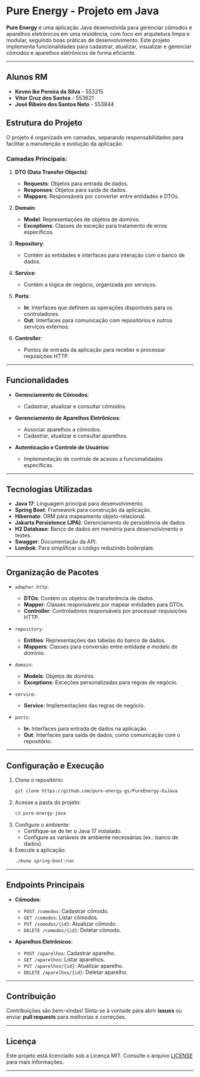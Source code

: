 
# Pure Energy - Projeto em Java

**Pure Energy** é uma aplicação Java desenvolvida para gerenciar cômodos e aparelhos eletrônicos em uma residência, com foco em arquitetura limpa e modular, seguindo boas práticas de desenvolvimento. Este projeto implementa funcionalidades para cadastrar, atualizar, visualizar e gerenciar cômodos e aparelhos eletrônicos de forma eficiente.

---

## Alunos RM

- **Keven Ike Pereira da Silva** - 553215  
- **Vitor Cruz dos Santos** - 553621  
- **José Ribeiro dos Santos Neto** - 553844 

## Estrutura do Projeto

O projeto é organizado em camadas, separando responsabilidades para facilitar a manutenção e evolução da aplicação.

### Camadas Principais:

1. **DTO (Data Transfer Objects)**:
   - **Requests**: Objetos para entrada de dados.
   - **Responses**: Objetos para saída de dados.
   - **Mappers**: Responsáveis por converter entre entidades e DTOs.

2. **Domain**:
   - **Model**: Representações de objetos de domínio.
   - **Exceptions**: Classes de exceção para tratamento de erros específicos.

3. **Repository**:
   - Contém as entidades e interfaces para interação com o banco de dados.

4. **Service**:
   - Contém a lógica de negócio, organizada por serviços.

5. **Ports**:
   - **In**: Interfaces que definem as operações disponíveis para os controladores.
   - **Out**: Interfaces para comunicação com repositórios e outros serviços externos.

6. **Controller**:
   - Pontos de entrada da aplicação para receber e processar requisições HTTP.

---

## Funcionalidades

- **Gerenciamento de Cômodos**:
  - Cadastrar, atualizar e consultar cômodos.

- **Gerenciamento de Aparelhos Eletrônicos**:
  - Associar aparelhos a cômodos.
  - Cadastrar, atualizar e consultar aparelhos.

- **Autenticação e Controle de Usuários**:
  - Implementação de controle de acesso a funcionalidades específicas.

---

## Tecnologias Utilizadas

- **Java 17**: Linguagem principal para desenvolvimento.
- **Spring Boot**: Framework para construção da aplicação.
- **Hibernate**: ORM para mapeamento objeto-relacional.
- **Jakarta Persistence (JPA)**: Gerenciamento de persistência de dados.
- **H2 Database**: Banco de dados em memória para desenvolvimento e testes.
- **Swagger**: Documentação da API.
- **Lombok**: Para simplificar o código reduzindo boilerplate.

---

## Organização de Pacotes

- `adapter.http`:
  - **DTOs**: Contém os objetos de transferência de dados.
  - **Mapper**: Classes responsáveis por mapear entidades para DTOs.
  - **Controller**: Controladores responsáveis por processar requisições HTTP.

- `repository`:
  - **Entities**: Representações das tabelas do banco de dados.
  - **Mappers**: Classes para conversão entre entidade e modelo de domínio.

- `domain`:
  - **Models**: Objetos de domínio.
  - **Exceptions**: Exceções personalizadas para regras de negócio.

- `service`:
  - **Service**: Implementações das regras de negócio.

- `ports`:
  - **In**: Interfaces para entrada de dados na aplicação.
  - **Out**: Interfaces para saída de dados, como comunicação com o repositório.

---

## Configuração e Execução

1. Clone o repositório:
   ```bash
   git clone https://github.com/pure-energy-gs/PureEnergy-GsJava
   ```
2. Acesse a pasta do projeto:
   ```bash
   cd pure-energy-java
   ```
3. Configure o ambiente:
   - Certifique-se de ter o Java 17 instalado.
   - Configure as variáveis de ambiente necessárias (ex.: banco de dados).
4. Execute a aplicação:
   ```bash
   ./mvnw spring-boot:run
   ```

---

## Endpoints Principais

- **Cômodos**:
  - `POST /comodos`: Cadastrar cômodo.
  - `GET /comodos`: Listar cômodos.
  - `PUT /comodos/{id}`: Atualizar cômodo.
  - `DELETE /comodos/{id}`: Deletar cômodo.

- **Aparelhos Eletrônicos**:
  - `POST /aparelhos`: Cadastrar aparelho.
  - `GET /aparelhos`: Listar aparelhos.
  - `PUT /aparelhos/{id}`: Atualizar aparelho.
  - `DELETE /aparelhos/{id}`: Deletar aparelho.

---

## Contribuição

Contribuições são bem-vindas! Sinta-se à vontade para abrir **issues** ou enviar **pull requests** para melhorias e correções.

---

## Licença

Este projeto está licenciado sob a Licença MIT. Consulte o arquivo [LICENSE](LICENSE) para mais informações.

---
